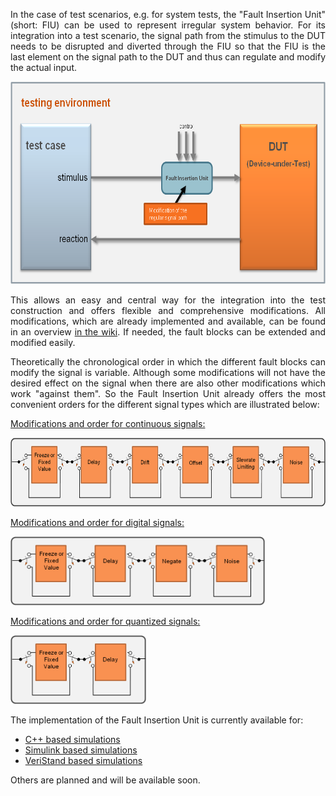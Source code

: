 <p style="text-align: justify;">In the case of test scenarios, e.g. for system tests, the "Fault Insertion Unit" (short: FIU) can be used to represent irregular system behavior. For its integration into a test scenario, the signal path from the stimulus to the DUT needs to be disrupted and diverted through the FIU so that the FIU is the last element on the signal path to the DUT and thus can regulate and modify the actual input.</p>
<p style="text-align: justify;"><a href="./images/TestSetupWithFIU.png"><img class="alignnone wp-image-241 size-full" src="./images/TestSetupWithFIU.png" alt="" width="636" height="324" /></a></p>
<p style="text-align: justify;">This allows an easy and central way for the integration into the test construction and offers flexible and comprehensive modifications. All modifications, which are already implemented and available, can be found in an overview <a href="https://github.com/fkaopenconcepts/FaultInsertionUnit/wiki">in the wiki</a>. If needed, the fault blocks can be extended and modified easily.</p>
<p style="text-align: justify;">Theoretically the chronological order in which the different fault blocks can modify the signal is variable. Although some modifications will not have the desired effect on the signal when there are also other modifications which work "against them". So the Fault Insertion Unit already offers the most convenient orders for the different signal types which are illustrated below:</p>
<p style="text-align: justify;"><span style="text-decoration: underline;">Modifications and order for continuous signals:</span></p>
<p style="text-align: justify;"><a href="./images/Continuous.png"><img class="alignnone wp-image-69" src="./images/Continuous.png" alt="Continuous" width="604" height="110" /></a></p>
<p style="text-align: justify;"><span style="text-decoration: underline;">Modifications and order for digital signals:</span></p>
<p style="text-align: justify;"><a href="./images/Digital.png"><img class="alignnone wp-image-70" src="./images/Digital.png" alt="Digital" width="407" height="110" /></a></p>
<p style="text-align: justify;"><span style="text-decoration: underline;">Modifications and order for quantized signals:</span></p>
<p style="text-align: justify;"><a href="./images/Case.png"><img class="alignnone wp-image-68" src="./images/Case.png" alt="Case" width="217" height="110" /></a></p>
<p style="text-align: justify;">The implementation of the Fault Insertion Unit is currently available for:</p>

<ul style="text-align: justify;">
	<li><a href="./C%2B%2B-based">C++ based simulations</a></li>
	<li><a href="./Simulink-based">Simulink based simulations</a></li>
	<li><a href="./VeriStand-based">VeriStand based simulations</a></li>
</ul>
<p style="text-align: justify;">Others are planned and will be available soon.</p>
